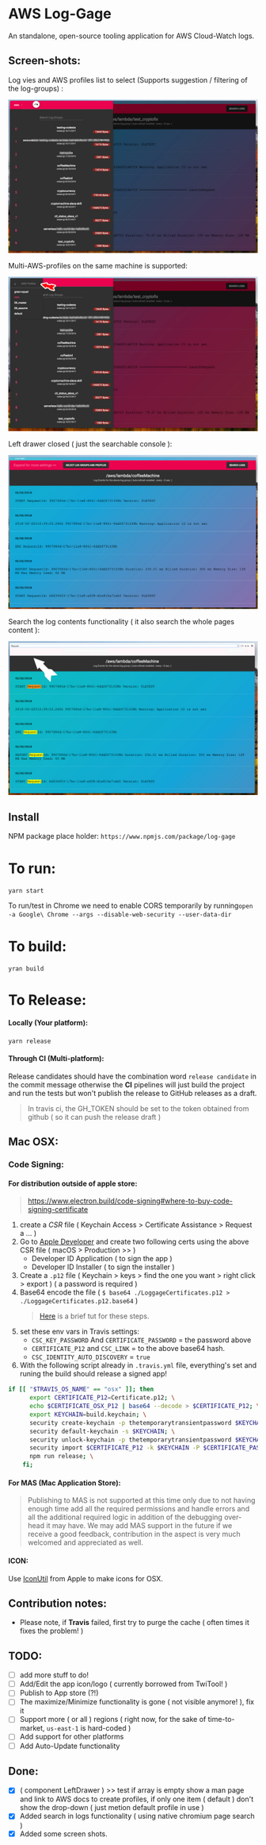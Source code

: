 # AWS Log-Gage
An standalone, open-source tooling application for AWS Cloud-Watch logs.


## Screen-shots:

Log vies and AWS profiles list to select (Supports suggestion / filtering of the log-groups) :

![Screenshot1](./screenshots/01.jpg "Log-Gage! screenshot 01")

Multi-AWS-profiles on the same machine is supported:

![Screenshot2](./screenshots/02.jpg "Log-Gage! screenshot 02")

Left drawer closed ( just the searchable console ):

![Screenshot2](./screenshots/03.jpg "Log-Gage! screenshot 03")

Search the log contents functionality ( it also search the whole pages content ):

![Screenshot2](./screenshots/04.jpg "Log-Gage! screenshot 04")



<!-- CircleCI-Build: [![CircleCI](https://circleci.com/gh/mim-Armand/TwiTool.svg?style=svg)](https://circleci.com/gh/mim-Armand/TwiTool) -->

<!-- [![Dependency Status](https://gemnasium.com/badges/github.com/mim-Armand/status.ctl.alexa.skill.svg)](https://gemnasium.com/github.com/mim-Armand/status.ctl.alexa.skill) -->


## Install
NPM package place holder:
`https://www.npmjs.com/package/log-gage`

# To run:
`yarn start`

To run/test in Chrome we need to enable CORS temporarily by running`open -a Google\ Chrome --args --disable-web-security --user-data-dir`

# To build:
`yran build`

# To Release:
#### Locally (Your platform):
`yarn release`
#### Through CI (Multi-platform):
Release candidates should have the combination word `release candidate` in the commit message otherwise the **CI** pipelines will just build the project and run the tests but won't publish the release to GitHub releases as a draft.
> In travis ci, the GH_TOKEN should be set to the token obtained from github ( so it can push the release draft )

## Mac OSX:

### Code Signing:

#### For distribution outside of apple store:

 > https://www.electron.build/code-signing#where-to-buy-code-signing-certificate

1. create a *CSR* file ( Keychain Access > Certificate Assistance > Request a ... )
2. Go to [Apple Developer](https://developer.apple.com/account/mac/certificate/distribution) and create two following certs using the above CSR file ( macOS > Production >> )
    * Developer ID Application ( to sign the app )
    * Developer ID Installer ( to sign the installer )
3. Create a `.p12` file ( Keychain > keys > find the one you want > right click > export ) ( a password is required )
4. Base64 encode the file ( `$ base64 ./LoggageCertificates.p12 > ./LoggageCertificates.p12.base64` )
    > [Here](http://jviotti.com/2016/03/16/how-to-code-sign-os-x-electron-apps-in-travis-ci.html) is a brief tut for these steps.
5. set these env vars in Travis settings:
    * `CSC_KEY_PASSWORD` And `CERTIFICATE_PASSWORD` = the password above
    * `CERTIFICATE_P12` and `CSC_LINK` = to the above base64 hash.
    * `CSC_IDENTITY_AUTO_DISCOVERY` = `true`
6. With the following script already in `.travis.yml` file, everything's set and runing the build should release a signed app!
```bash
if [[ "$TRAVIS_OS_NAME" == "osx" ]]; then
      export CERTIFICATE_P12=Certificate.p12; \
      echo $CERTIFICATE_OSX_P12 | base64 --decode > $CERTIFICATE_P12; \
      export KEYCHAIN=build.keychain; \
      security create-keychain -p thetemporarytransientpassword $KEYCHAIN; \
      security default-keychain -s $KEYCHAIN; \
      security unlock-keychain -p thetemporarytransientpassword $KEYCHAIN; \
      security import $CERTIFICATE_P12 -k $KEYCHAIN -P $CERTIFICATE_PASSWORD -T /usr/bin/codesign; \
      npm run release; \
    fi;
```

#### For MAS (Mac Application Store):
 > Publishing to MAS is not supported at this time only due to not having enough time add all the required permissions and handle errors and all the additional required logic in addition of the debugging over-head it may have.
 > We may add MAS support in the future if we receive a good feedback, contribution in the aspect is very much welcomed and appreciated as well.



#### ICON:
Use [IconUtil](https://developer.apple.com/library/content/documentation/GraphicsAnimation/Conceptual/HighResolutionOSX/Optimizing/Optimizing.html) from Apple to make icons for OSX.



## Contribution notes:
 * Please note, if **Travis** failed, first try to purge the cache ( often times it fixes the problem! )





## TODO:
- [ ]  add more stuff to do!
- [ ] Add/Edit the app icon/logo ( currently borrowed from TwiTool! )
- [ ] Publish to App store (?!)
- [ ] The maximize/Minimize functionality is gone ( not visible anymore! ), fix it
- [ ] Support more ( or all ) regions ( right now, for the sake of time-to-market, `us-east-1` is hard-coded )
- [ ] Add support for other platforms
- [ ] Add Auto-Update functionality

## Done:
- [x] ( component LeftDrawer ) >> test if array is empty show a man page and link to AWS docs to create profiles, if only one item ( default ) don't show the drop-down ( just metion default profile in use )
- [x] Added search in logs functionality ( using native chromium page search )
- [x] Added some screen shots.
